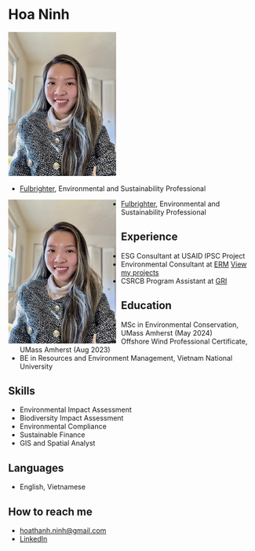# Hoa Ninh

![Alt text](portrait-3.jpg)


- [Fulbrighter](https://vn.usembassy.gov/education/fulbright-program-in-vietnam/), Environmental and Sustainability Professional


<p align="center">
  <img src="portrait-3.jpg" alt="Hoa Ninh" style="float: left; margin-right: 10px;" />
  <ul>
    <li><a href="https://vn.usembassy.gov/education/fulbright-program-in-vietnam/">Fulbrighter</a>, Environmental and Sustainability Professional</li>
  </ul>
</p>



## Experience

- ESG Consultant at USAID IPSC Project
- Environmental Consultant at [ERM](https://www.erm.com) [View my projects](https://hoaninh-bb.github.io/Projects/)
- CSRCB Program Assistant at [GRI](https://www.globalreporting.org)

## Education

- MSc in Environmental Conservation, UMass Amherst (May 2024)
- Offshore Wind Professional Certificate, UMass Amherst (Aug 2023)
- BE in Resources and Environment Management, Vietnam National University

## Skills

- Environmental Impact Assessment
- Biodiversity Impact Assessment
- Environmental Compliance
- Sustainable Finance
- GIS and Spatial Analyst

## Languages

- English, Vietnamese

## How to reach me

- hoathanh.ninh@gmail.com
- [LinkedIn](https://www.linkedin.com/in/hoa-ninh-206193162/)


